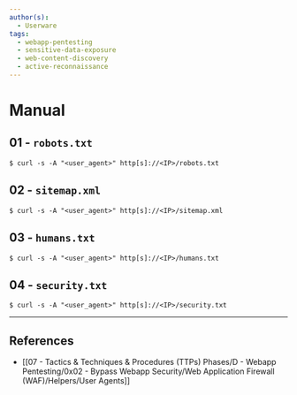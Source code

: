 ```yaml
---
author(s):
  - Userware
tags:
  - webapp-pentesting
  - sensitive-data-exposure
  - web-content-discovery
  - active-reconnaissance
---
```

# Manual

## 01 - `robots.txt`

```
$ curl -s -A "<user_agent>" http[s]://<IP>/robots.txt
```

## 02 - `sitemap.xml`

```
$ curl -s -A "<user_agent>" http[s]://<IP>/sitemap.xml
```

## 03 - `humans.txt`

```
$ curl -s -A "<user_agent>" http[s]://<IP>/humans.txt
```
## 04 - `security.txt`

```
$ curl -s -A "<user_agent>" http[s]://<IP>/security.txt
```

---
## References

- [[07 - Tactics & Techniques & Procedures (TTPs) Phases/D - Webapp Pentesting/0x02 - Bypass Webapp Security/Web Application Firewall (WAF)/Helpers/User Agents]]